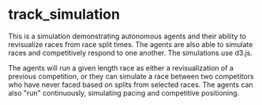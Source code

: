 # track_simulation

This is a simulation demonstrating autonomous agents and their ability to revisualize races from race split times. 
The agents are also able to simulate races and competitively respond to one another. The simulations use d3.js.

The agents will run a given length race as either a revisualization of a previous competition, or they can simulate a race between two competitors who have never faced based on splits from selected races. The agents can also "run" continuously, simulating pacing and competitive positioning. 

